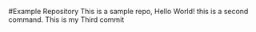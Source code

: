 #Example Repository
This is a sample repo, Hello World!
this is a second command.
This is my Third commit